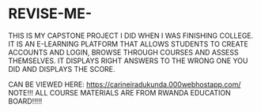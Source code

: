 # REVISE-ME-


THIS IS MY CAPSTONE PROJECT I DID WHEN I WAS FINISHING COLLEGE. IT IS AN E-LEARNING PLATFORM THAT ALLOWS STUDENTS TO CREATE ACCOUNTS AND LOGIN, BROWSE THROUGH COURSES AND ASSESS 
THEMSELVES.
IT DISPLAYS RIGHT ANSWERS TO THE WRONG ONE YOU DID AND DISPLAYS THE SCORE.



CAN BE VIEWED HERE: https://carineiradukunda.000webhostapp.com/ 
NOTE!!! ALL COURSE MATERIALS ARE FROM RWANDA EDUCATION BOARD!!!!!
